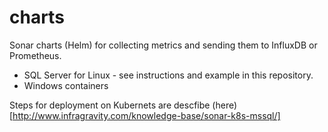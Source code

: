 # charts
Sonar charts (Helm) for collecting metrics and sending them to InfluxDB or Prometheus.  
 * SQL Server for Linux - see instructions and example in this repository.
 * Windows containers

Steps for deployment on Kubernets are descfibe (here)[http://www.infragravity.com/knowledge-base/sonar-k8s-mssql/]
